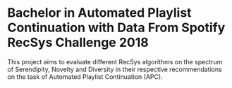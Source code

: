 # Bachelor in Automated Playlist Continuation with Data From Spotify RecSys Challenge 2018

This project aims to evaluate different RecSys algorithms on the spectrum of Serendipity, Novelty and Diversity in their respective recommendations on the task of Automated Playlist Continuation (APC).



